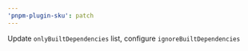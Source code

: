 ```yaml
---
'pnpm-plugin-sku': patch
---
```


Update `onlyBuiltDependencies` list, configure `ignoreBuiltDependencies`
